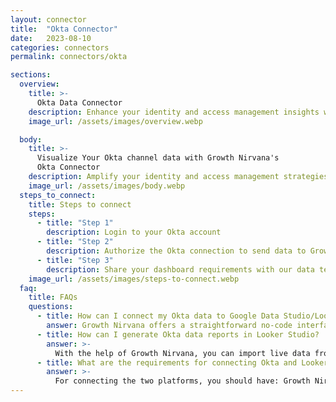 ```yaml
---
layout: connector
title:  "Okta Connector"
date:   2023-08-10
categories: connectors
permalink: connectors/okta

sections:
  overview:
    title: >-
      Okta Data Connector
    description: Enhance your identity and access management insights with Okta integration. Seamlessly merge user data from Okta with Looker Studio's analytical capabilities, unlocking insights that shape identity strategies, access patterns, and operational excellence.
    image_url: /assets/images/overview.webp

  body:
    title: >-
      Visualize Your Okta channel data with Growth Nirvana's
      Okta Connector
    description: Amplify your identity and access management strategies with Okta insights integrated into Looker Studio.
    image_url: /assets/images/body.webp
  steps_to_connect:
    title: Steps to connect
    steps:
      - title: "Step 1"
        description: Login to your Okta account
      - title: "Step 2"
        description: Authorize the Okta connection to send data to Growth Nirvana
      - title: "Step 3"
        description: Share your dashboard requirements with our data team. We will build the report for you.
    image_url: /assets/images/steps-to-connect.webp
  faq:
    title: FAQs
    questions:
      - title: How can I connect my Okta data to Google Data Studio/Looker Studio?
        answer: Growth Nirvana offers a straightforward no-code interface to connect to Okta data sources.
      - title: How can I generate Okta data reports in Looker Studio?
        answer: >-
          With the help of Growth Nirvana, you can import live data from Okta into Looker Studio. These data can be viewed in charts, tables, and dashboards to generate branded reports that can be shared instantly.
      - title: What are the requirements for connecting Okta and Looker Studio?
        answer: >-
          For connecting the two platforms, you should have: Growth Nirvana Account and Okta Ads Account
---
```

